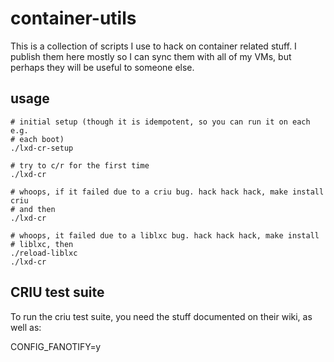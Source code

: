 # container-utils

This is a collection of scripts I use to hack on container related stuff. I
publish them here mostly so I can sync them with all of my VMs, but perhaps
they will be useful to someone else.

## usage

    # initial setup (though it is idempotent, so you can run it on each e.g.
    # each boot)
    ./lxd-cr-setup

    # try to c/r for the first time
    ./lxd-cr

    # whoops, if it failed due to a criu bug. hack hack hack, make install criu
    # and then
    ./lxd-cr

    # whoops, it failed due to a liblxc bug. hack hack hack, make install
    # liblxc, then
    ./reload-liblxc
    ./lxd-cr

## CRIU test suite

To run the criu test suite, you need the stuff documented on their wiki, as
well as:

CONFIG_FANOTIFY=y
